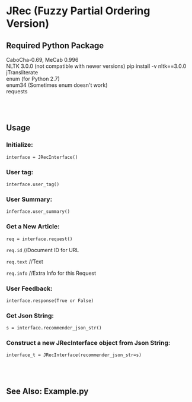 # JRec (Fuzzy Partial Ordering Version)

## Required Python Package
  
  
CaboCha-0.69, MeCab 0.996   
NLTK 3.0.0 (not compatible with newer versions)   pip install -v nltk==3.0.0  
jTransliterate  
enum (for Python 2.7)  
enum34 (Sometimes enum doesn't work)  
requests

<br>
<br>

## Usage

### Initialize:         

`interface = JRecInterface()`

### User tag:           

`interface.user_tag()`

### User Summary:       

`inferface.user_summary()`

### Get a New Article:  

`req = interface.request()`

`req.id`   //Document ID for URL

`req.text` //Text

`req.info` //Extra Info for this Request
                    
### User Feedback:      

`interface.response(True or False)`

### Get Json String:    

`s = interface.recommender_json_str()`

### Construct a new JRecInterface object from Json String:

`interface_t = JRecInterface(recommender_json_str=s)`


<br>
<br>

## See Also: Example.py
